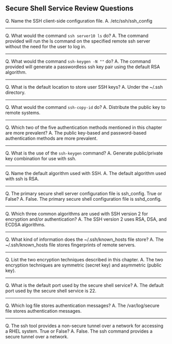 ## Secure Shell Service Review Questions 

Q. Name the SSH client-side configuration file.
A\. /etc/ssh/ssh_config

---

Q\. What would the command `ssh server10 ls` do?
A\. The command provided will run the ls command on the specified remote ssh server without the need for the user to log in.

---

Q\. What would the command `ssh-keygen -N ""` do?
A\. The command provided will generate a passwordless ssh key pair using the default RSA algorithm.

---

Q\. What is the default location to store user SSH keys?
A\. Under the \~/.ssh directory.

---

Q\. What would the command `ssh-copy-id` do?
A\. Distribute the public key to remote systems.

---

Q\. Which two of the five authentication methods mentioned in this chapter are more prevalent?
A\. The public key-based and password-based authentication methods are more prevalent.

---

Q\. What is the use of the `ssh-keygen` command?
A\. Generate public/private key combination for use with ssh.

---

Q\. Name the default algorithm used with SSH.
A\. The default algorithm used with ssh is RSA.

---

Q\. The primary secure shell server configuration file is ssh_config. True or False?
A\. False. The primary secure shell configuration file is sshd_config.

---

Q\. Which three common algorithms are used with SSH version 2 for encryption and/or authentication?
A\. The SSH version 2 uses RSA, DSA, and ECDSA algorithms.

---

Q\. What kind of information does the \~/.ssh/known_hosts file store?
A\. The \~/.ssh/known_hosts file stores fingerprints of remote servers.

---

Q\. List the two encryption techniques described in this chapter.
A\. The two encryption techniques are symmetric (secret key) and asymmetric (public key).

---

Q\. What is the default port used by the secure shell service?
A\. The default port used by the secure shell service is 22.

---

Q\. Which log file stores authentication messages?
A\. The /var/log/secure file stores authentication messages.

---

Q\. The ssh tool provides a non-secure tunnel over a network for accessing a RHEL system. True or False?
A\. False. The ssh command provides a secure tunnel over a network.































